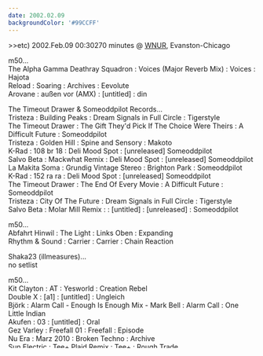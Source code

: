 ```yaml
---
date: 2002.02.09
backgroundColor: '#99CCFF'
---
```


\>>etc) 2002.Feb.09 00:30270 minutes @ [WNUR](http://www.wnur.org/), Evanston-Chicago  
























m50...  
The Alpha Gamma Deathray Squadron : Voices (Major Reverb Mix) : Voices : Hajota  
Reload : Soaring : Archives : Eevolute  
Arovane : außen vor (AMX) : \[untitled\] : din  

The Timeout Drawer & Someoddpilot Records...  
Tristeza : Building Peaks : Dream Signals in Full Circle : Tigerstyle  
The Timeout Drawer : The Gift They'd Pick If The Choice Were Theirs : A Difficult Future : Someoddpilot  
Tristeza : Golden Hill : Spine and Sensory : Makoto  
K-Rad : 108 br 18 : Deli Mood Spot : \[unreleased\] Someoddpilot  
Salvo Beta : Mackwhat Remix : Deli Mood Spot : \[unreleased\] Someoddpilot  
La Makita Soma : Grundig Vintage Stereo : Brighton Park : Someoddpilot  
K-Rad : 152 ra ra : Deli Mood Spot : \[unreleased\] Someoddpilot  
The Timeout Drawer : The End Of Every Movie : A Difficult Future : Someoddpilot  
Tristeza : City Of The Future : Dream Signals in Full Circle : Tigerstyle  
Salvo Beta : Molar Mill Remix : : \[untitled\] : \[unreleased\] : Someoddpilot  

m50...  
Abfahrt Hinwil : The Light : Links Oben : Expanding  
Rhythm & Sound : Carrier : Carrier : Chain Reaction  

Shaka23 (illmeasures)...  
no setlist  

m50...  
Kit Clayton : AT : Yesworld : Creation Rebel  
Double X : \[a1\] : \[untitled\] : Ungleich  
Björk : Alarm Call - Enough Is Enough Mix - Mark Bell : Alarm Call : One Little Indian  
Akufen : 03 : \[untitled\] : Oral  
Gez Varley : Freefall 01 : Freefall : Episode  
Nu Era : Marz 2010 : Broken Techno : Archive  
Sun Electric : Tee+ Plaid Remix : Tee+ : Rough Trade  
Craque : String Theory II : Trolling For Olives : Metatron  
Alexander Kowalski : Along : Progress EP : Kanzleramt  
James Ruskin : Is It Really Me? : Into Submission : Tresor  
Roger Trotman : S-Turn : \[untitled\] : Plong!  
Auch : Ricardo Villalobos Mix : Remix Tomorrow Goodbye : Force Inc  
Sutekh vs Geoff White : \[a\] : Delay 6  
Delay  
Sierra Romeo : Carcass : \[untitled\] : FWD  
Dazed : One : \[untitled\] : Plong!  
Gimmik : \[untitled\] : Raginakudo : Eat This